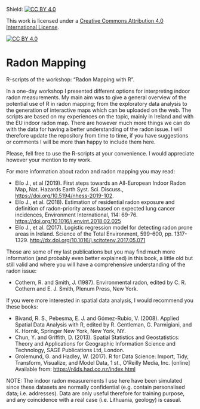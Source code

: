 Shield: [![CC BY 4.0][cc-by-shield]][cc-by]

This work is licensed under a
[Creative Commons Attribution 4.0 International License][cc-by].

[![CC BY 4.0][cc-by-image]][cc-by]

[cc-by]: http://creativecommons.org/licenses/by/4.0/
[cc-by-image]: https://i.creativecommons.org/l/by/4.0/88x31.png
[cc-by-shield]: https://img.shields.io/badge/License-CC%20BY%204.0-lightgrey.svg

# Radon Mapping 
R-scripts of the workshop: “Radon Mapping with R”.

In a one-day workshop I presented different options for interpreting indoor radon measurements. My main aim was to give a general overview of the potential use of R in radon mapping; from the exploratory data analysis to the generation of interactive maps which can be uploaded on the web. The scripts are based on my experiences on the topic, mainly in Ireland and with the EU indoor radon map. There are however much more things we can do with the data for having a better understanding of the radon issue. I will therefore update the repository from time to time, if you have suggestions or comments I will be more than happy to include them here.  

Please, fell free to use the R-scripts at your convenience. I would appreciate however your mention to my work.   

For more information about radon and radon mapping you may read:

-	Elío J., et al (2019). First steps towards an All-European Indoor Radon Map, Nat. Hazards Earth Syst. Sci. Discuss., https://doi.org/10.5194/nhess-2019-102.
-	Elío J., et al. (2018). Estimation of residential radon exposure and definition of radon-priority areas based on expected lung cancer incidences, Environment International, 114: 69-76. https://doi.org/10.1016/j.envint.2018.02.025 
-	Elío J., et al. (2017). Logistic regression model for detecting radon prone areas in Ireland. Science of the Total Environment, 599-600, pp. 1317-1329. http://dx.doi.org/10.1016/j.scitotenv.2017.05.071

Those are some of my last publications but you may find much more information (and probably even better explained) in this book, a little old but still valid and where you will have a comprehensive understanding of the radon issue:

-	Cothern, R. and Smith, J. (1987). Environmental radon, edited by C. R. Cothern and E. J. Smith, Plenum Press, New York.

If you were more interested in spatial data analysis, I would recommend you these books:

-	Bivand, R. S., Pebesma, E. J. and Gómez-Rubio, V. (2008). Applied Spatial Data Analysis with R, edited by R. Gentleman, G. Parmigiani, and K. Hornik, Springer New York, New York, NY.
-	Chun, Y. and Griffith, D. (2013). Spatial Statistics and Geostatistics: Theory and Applications for Geographic Information Science and Technology, SAGE Publications Ltd, London.
-	Grolemund, G. and Hadley, W. (2017). R for Data Science: Import, Tidy, Transform, Visualize, and Model Data, 1 st., O’Reilly Media, Inc. [online] Available from: https://r4ds.had.co.nz/index.html 

NOTE: The indoor radon measurements I use here have been simulated since these datasets are normally confidential (e.g. contain personalised data; i.e. addresses). Data are only useful therefore for training purpose, and any coincidence with a real case (i.e. Lithuania, geology) is casual.
